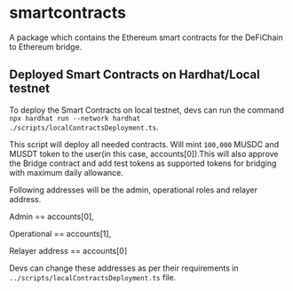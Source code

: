 # smartcontracts

A package which contains the Ethereum smart contracts for the DeFiChain to Ethereum bridge.

## Deployed Smart Contracts on Hardhat/Local testnet

To deploy the Smart Contracts on local testnet, devs can run the command `npx hardhat run --network hardhat ./scripts/localContractsDeployment.ts`.

This script will deploy all needed contracts. Will mint `100,000` MUSDC and MUSDT token to the user(in this case, accounts[0]).This will also approve the Bridge contract and add test tokens as supported tokens for bridging with maximum daily allowance.

Following addresses will be the admin, operational roles and relayer address.

Admin == accounts[0],

Operational == accounts[1],

Relayer address == accounts[0]

Devs can change these addresses as per their requirements in `../scripts/localContractsDeployment.ts` file.
